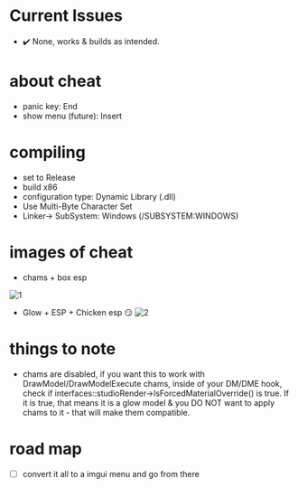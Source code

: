# Current Issues
- ✔️ None, works & builds as intended.

# about cheat
- panic key: End
- show menu (future): Insert

# compiling
- set to Release
- build x86
- configuration type: Dynamic Library (.dll)
- Use Multi-Byte Character Set
- Linker-> SubSystem: Windows (/SUBSYSTEM:WINDOWS)

# images of cheat
- chams + box esp

![1](https://media.discordapp.net/attachments/843956305189535775/975563417547046982/unknown.png)

- Glow + ESP + Chicken esp 😏
![2](https://images-ext-2.discordapp.net/external/xofFU4iIlkWoZm2j_0NE67O0loFMuiJaC5136ZZ1UMw/%3Fwidth%3D1104%26height%3D621/https/media.discordapp.net/attachments/975764955246788688/975982358375305256/unknown.png)

# things to note
- chams are disabled, if you want this to work with DrawModel/DrawModelExecute chams, inside of your DM/DME hook, check if interfaces::studioRender->IsForcedMaterialOverride() is true. If it is true, that means it is a glow model & you DO NOT want to apply chams to it - that will make them compatible.

# road map
- [ ] convert it all to a imgui menu and go from there

